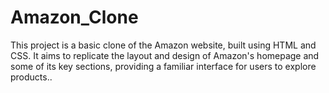 # Amazon_Clone
This project is a basic clone of the Amazon website, built using HTML and CSS. It aims to replicate the layout and design of Amazon's homepage and some of its key sections, providing a familiar interface for users to explore products..
